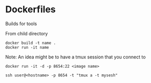 # Dockerfiles

Builds for tools

From child directory

```
docker build -t name .
docker run -it name
```

Note: An idea might be to have a tmux session that you connect to

```
docker run -it -d -p 8654:22 <image name>
```

```
ssh user@<hostname> -p 8654 -t "tmux a -t mysesh"
```
